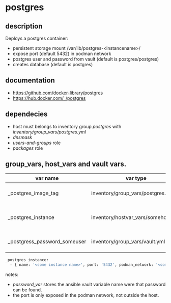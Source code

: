 # postgres

## description
Deploys a postgres container:

* persistent storage mount /var/lib/postgres-\<instancename\>/
* expose port (default 5432) in podman network
* postgres user and password from vault (default is postgres/postgres)
* creates database (default is postgres)

## documentation

* https://github.com/docker-library/postgres
* https://hub.docker.com/_/postgres

## dependecies

* host must belongs to inventory group *postgres* with *inventory/group_vars/postgres.yml*
* *dnsmask*
* *users-and-groups* role
* *packages* role

## group_vars, host_vars and vault vars.

| var name                        | var type                            | description                               |
|---------------------------------|-------------------------------------|-------------------------------------------|
| _postgres_image_tag             | inventory/group_vars/postgres.yml   | docker image tag postgres:<tag>           |
| _postgres_instance              | inventory/hostvar_vars/somehost.yml | postgress instance propperties, see below |
| _postgress_password_someuser    | inventory/group_vars/vault.yml      | postgres password someuser                |

```bash
_postgres_instance:
  - { name: '<some instance name>', port: '5432', podman_network: '<somename>', dbname: 'some db name', password_var: '_postgress_password_someuser' }
```

notes: 

* *password_var* stores the ansible vault variable name were that password can be found.
* the port is only exposed in the podman network, not outside the host.
